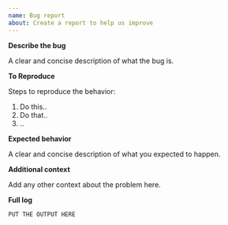 ```yaml
---
name: Bug report
about: Create a report to help us improve
---
```


**Describe the bug**

A clear and concise description of what the bug is.

**To Reproduce**

Steps to reproduce the behavior:
1. Do this..
2. Do that..
3. ..

**Expected behavior**

A clear and concise description of what you expected to happen.

**Additional context**

Add any other context about the problem here.

**Full log**

<!--- Put here the FULL LOG after you run the install script below -->

```
PUT THE OUTPUT HERE
```
